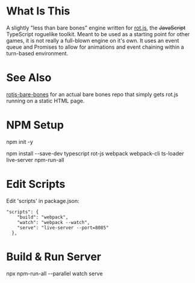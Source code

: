 # What Is This

A slightly "less than bare bones" engine written for [rot.js](https://ondras.github.io/rot.js/hp/), the ~~JavaScript~~ TypeScript roguelike toolkit. Meant to be used as a starting point for other games, it is not really a full-blown engine on it's own. It uses an event queue and Promises to allow for animations and event chaining within a turn-based environment.

# See Also

[rotjs-bare-bones](https://github.com/twpage/rotjs-bare-bones) for an actual bare bones repo that simply gets rot.js running on a static HTML page.

# NPM Setup

npm init -y

npm install --save-dev typescript rot-js webpack webpack-cli ts-loader live-server npm-run-all

# Edit Scripts

Edit 'scripts' in package.json:

```
"scripts": {
    "build": "webpack",
    "watch": "webpack --watch",
    "serve": "live-server --port=8085"
  },
```

# Build & Run Server

npx npm-run-all --parallel watch serve
